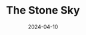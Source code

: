 ---
authors: N. K. Jemisin
books/tags:
- currently reading
- fiction
- science fantasy
date: 2024-04-10
params:
  isbn13: '9780316229241'
  series: The Broken Earth
title: The Stone Sky
weight: 1
---